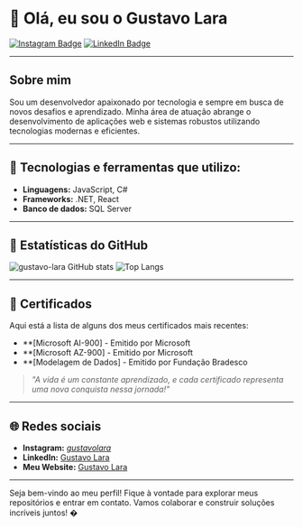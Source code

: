# 👋 Olá, eu sou o Gustavo Lara 

[![Instagram Badge](https://img.shields.io/badge/-Instagram-E4405F?style=flat-square&logo=instagram&logoColor=white&link=https://www.instagram.com/_gustavolara_/)](https://www.instagram.com/_gustavolara_/)
[![LinkedIn Badge](https://img.shields.io/badge/-LinkedIn-0077B5?style=flat-square&logo=linkedin&logoColor=white&link=https://www.linkedin.com/in/gustavo-lara-2950a32b3/)](https://www.linkedin.com/in/gustavo-lara-2950a32b3/)

---

## Sobre mim
Sou um desenvolvedor apaixonado por tecnologia e sempre em busca de novos desafios e aprendizado. Minha área de atuação abrange o desenvolvimento de aplicações web e sistemas robustos utilizando tecnologias modernas e eficientes.

---

## 🚀 Tecnologias e ferramentas que utilizo:

- **Linguagens:** JavaScript, C#
- **Frameworks:** .NET, React
- **Banco de dados:** SQL Server

---

## 🌟 Estatísticas do GitHub

![gustavo-lara GitHub stats](https://github-readme-stats.vercel.app/api?username=gustavo-lara&show_icons=true&theme=dracula)
![Top Langs](https://github-readme-stats.vercel.app/api/top-langs/?username=gustavo-lara&layout=compact&langs_count=6&theme=dracula)

---

## 📜 Certificados
Aqui está a lista de alguns dos meus certificados mais recentes:

- **[Microsoft AI-900] - Emitido por Microsoft
- **[Microsoft AZ-900] - Emitido por Microsoft
- **[Modelagem de Dados] - Emitido por Fundação Bradesco

> _"A vida é um constante aprendizado, e cada certificado representa uma nova conquista nessa jornada!"_

---

## 🌐 Redes sociais
- **Instagram:** [_gustavolara_](https://www.instagram.com/_gustavolara_/)
- **LinkedIn:** [Gustavo Lara](https://www.linkedin.com/in/gustavo-lara-2950a32b3/)
- **Meu Website:** [Gustavo Lara](https://gustavo-lara.vercel.app/)
  
---

Seja bem-vindo ao meu perfil! Fique à vontade para explorar meus repositórios e entrar em contato. Vamos colaborar e construir soluções incríveis juntos! �

